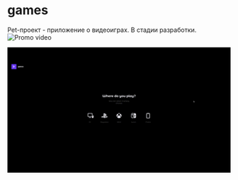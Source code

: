 # games

Pet-проект - приложение о видеоиграх. В стадии разработки.
![Promo video](./public/promo/main-promo.gif)

![Promo video](./public/promo/platform-choice-promo.gif)

